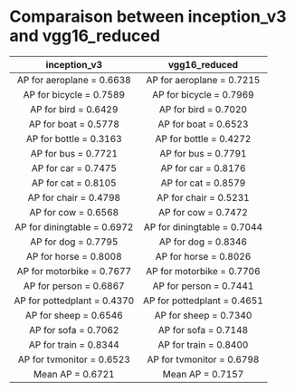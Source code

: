 Comparaison between inception_v3 and vgg16_reduced
==================================================

|       inception_v3            |      vgg16_reduced            |
|:--:|:--:|
| AP for aeroplane = 0.6638     | AP for aeroplane = 0.7215     |
| AP for bicycle = 0.7589       | AP for bicycle = 0.7969       |
| AP for bird = 0.6429          | AP for bird = 0.7020          |
| AP for boat = 0.5778          | AP for boat = 0.6523          |
| AP for bottle = 0.3163        | AP for bottle = 0.4272        |
| AP for bus = 0.7721           | AP for bus = 0.7791           |
| AP for car = 0.7475           | AP for car = 0.8176           |
| AP for cat = 0.8105           | AP for cat = 0.8579           |
| AP for chair = 0.4798         | AP for chair = 0.5231         |
| AP for cow = 0.6568           | AP for cow = 0.7472           |
| AP for diningtable = 0.6972   | AP for diningtable = 0.7044   |
| AP for dog = 0.7795           | AP for dog = 0.8346           |
| AP for horse = 0.8008         | AP for horse = 0.8026         |
| AP for motorbike = 0.7677     | AP for motorbike = 0.7706     |
| AP for person = 0.6867        | AP for person = 0.7441        |
| AP for pottedplant = 0.4370   | AP for pottedplant = 0.4651   |
| AP for sheep = 0.6546         | AP for sheep = 0.7340         |
| AP for sofa = 0.7062          | AP for sofa = 0.7148          |
| AP for train = 0.8344         | AP for train = 0.8400         |
| AP for tvmonitor = 0.6523     | AP for tvmonitor = 0.6798     |
| Mean AP = 0.6721              | Mean AP = 0.7157              |

